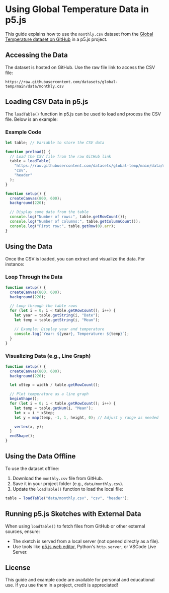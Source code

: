 # Using Global Temperature Data in p5.js

This guide explains how to use the `monthly.csv` dataset from the [Global Temperature dataset on GitHub](https://github.com/datasets/global-temp/blob/main/data/monthly.csv) in a p5.js project.

## Accessing the Data

The dataset is hosted on GitHub. Use the raw file link to access the CSV file:

```
https://raw.githubusercontent.com/datasets/global-temp/main/data/monthly.csv
```

## Loading CSV Data in p5.js

The `loadTable()` function in p5.js can be used to load and process the CSV file. Below is an example:

### Example Code

```javascript
let table; // Variable to store the CSV data

function preload() {
  // Load the CSV file from the raw GitHub link
  table = loadTable(
    "https://raw.githubusercontent.com/datasets/global-temp/main/data/monthly.csv",
    "csv",
    "header"
  );
}

function setup() {
  createCanvas(800, 600);
  background(220);

  // Display some data from the table
  console.log("Number of rows:", table.getRowCount());
  console.log("Number of columns:", table.getColumnCount());
  console.log("First row:", table.getRow(0).arr);
}
```

## Using the Data

Once the CSV is loaded, you can extract and visualize the data. For instance:

### Loop Through the Data

```javascript
function setup() {
  createCanvas(800, 600);
  background(220);

  // Loop through the table rows
  for (let i = 0; i < table.getRowCount(); i++) {
    let year = table.getString(i, "Date");
    let temp = table.getString(i, "Mean");

    // Example: Display year and temperature
    console.log(`Year: ${year}, Temperature: ${temp}`);
  }
}
```

### Visualizing Data (e.g., Line Graph)

```javascript
function setup() {
  createCanvas(800, 600);
  background(220);

  let xStep = width / table.getRowCount();

  // Plot temperature as a line graph
  beginShape();
  for (let i = 0; i < table.getRowCount(); i++) {
    let temp = table.getNum(i, "Mean");
    let x = i * xStep;
    let y = map(temp, -1, 1, height, 0); // Adjust y range as needed

    vertex(x, y);
  }
  endShape();
}
```

## Using the Data Offline

To use the dataset offline:
1. Download the `monthly.csv` file from GitHub.
2. Save it in your project folder (e.g., `data/monthly.csv`).
3. Update the `loadTable()` function to load the local file:

```javascript
table = loadTable("data/monthly.csv", "csv", "header");
```

## Running p5.js Sketches with External Data

When using `loadTable()` to fetch files from GitHub or other external sources, ensure:

- The sketch is served from a local server (not opened directly as a file).
- Use tools like [p5.js web editor](https://editor.p5js.org/), Python's `http.server`, or VSCode Live Server.

## License

This guide and example code are available for personal and educational use. If you use them in a project, credit is appreciated!
